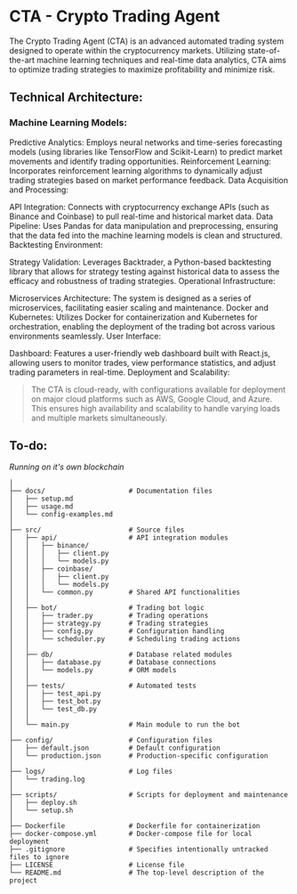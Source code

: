 # CTA - Crypto Trading Agent

The Crypto Trading Agent (CTA) is an advanced automated trading system designed to operate within the cryptocurrency markets. Utilizing state-of-the-art machine learning techniques and real-time data analytics, CTA aims to optimize trading strategies to maximize profitability and minimize risk.

## Technical Architecture:

### Machine Learning Models:

Predictive Analytics: Employs neural networks and time-series forecasting models (using libraries like TensorFlow and Scikit-Learn) to predict market movements and identify trading opportunities.
Reinforcement Learning: Incorporates reinforcement learning algorithms to dynamically adjust trading strategies based on market performance feedback.
Data Acquisition and Processing:

API Integration: Connects with cryptocurrency exchange APIs (such as Binance and Coinbase) to pull real-time and historical market data.
Data Pipeline: Uses Pandas for data manipulation and preprocessing, ensuring that the data fed into the machine learning models is clean and structured.
Backtesting Environment:

Strategy Validation: Leverages Backtrader, a Python-based backtesting library that allows for strategy testing against historical data to assess the efficacy and robustness of trading strategies.
Operational Infrastructure:

Microservices Architecture: The system is designed as a series of microservices, facilitating easier scaling and maintenance.
Docker and Kubernetes: Utilizes Docker for containerization and Kubernetes for orchestration, enabling the deployment of the trading bot across various environments seamlessly.
User Interface:

Dashboard: Features a user-friendly web dashboard built with React.js, allowing users to monitor trades, view performance statistics, and adjust trading parameters in real-time.
Deployment and Scalability:

> The CTA is cloud-ready, with configurations available for deployment on major cloud platforms such as AWS, Google Cloud, and Azure. This ensures high availability and scalability to handle varying loads and multiple markets simultaneously.

## To-do:
*Running on it's own blockchain*

``` CTA/
│
├── docs/                     # Documentation files
│   ├── setup.md
│   ├── usage.md
│   └── config-examples.md
│
├── src/                      # Source files
│   ├── api/                  # API integration modules
│   │   ├── binance/
│   │   │   ├── client.py
│   │   │   └── models.py
│   │   ├── coinbase/
│   │   │   ├── client.py
│   │   │   └── models.py
│   │   └── common.py         # Shared API functionalities
│   │
│   ├── bot/                  # Trading bot logic
│   │   ├── trader.py         # Trading operations
│   │   ├── strategy.py       # Trading strategies
│   │   ├── config.py         # Configuration handling
│   │   └── scheduler.py      # Scheduling trading actions
│   │
│   ├── db/                   # Database related modules
│   │   ├── database.py       # Database connections
│   │   └── models.py         # ORM models
│   │
│   ├── tests/                # Automated tests
│   │   ├── test_api.py
│   │   ├── test_bot.py
│   │   └── test_db.py
│   │
│   └── main.py               # Main module to run the bot
│
├── config/                   # Configuration files
│   ├── default.json          # Default configuration
│   └── production.json       # Production-specific configuration
│
├── logs/                     # Log files
│   └── trading.log
│
├── scripts/                  # Scripts for deployment and maintenance
│   ├── deploy.sh
│   └── setup.sh
│
├── Dockerfile                # Dockerfile for containerization
├── docker-compose.yml        # Docker-compose file for local deployment
├── .gitignore                # Specifies intentionally untracked files to ignore
├── LICENSE                   # License file
└── README.md                 # The top-level description of the project
```
